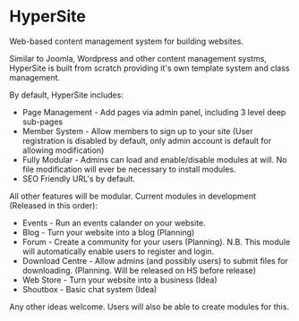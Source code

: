 # HyperSite
Web-based content management system for building websites.

Similar to Joomla, Wordpress and other content management systms, HyperSite is built from scratch providing it's own template system and class management.

By default, HyperSite includes:
- Page Management - Add pages via admin panel, including 3 level deep sub-pages
- Member System - Allow members to sign up to your site (User registration is disabled by default, only admin account is default for allowing modification)
- Fully Modular - Admins can load and enable/disable modules at will. No file modification will ever be necessary to install modules.
- SEO Friendly URL's by default.

All other features will be modular. Current modules in development (Released in this order):
- Events - Run an events calander on your website.
- Blog - Turn your website into a blog (Planning)
- Forum - Create a community for your users (Planning). N.B. This module will automatically enable users to register and login.
- Download Centre - Allow admins (and possibly users) to submit files for downloading. (Planning. Will be released on HS before release)
- Web Store - Turn your website into a business (Idea)
- Shoutbox - Basic chat system (Idea)

Any other ideas welcome. Users will also be able to create modules for this.
